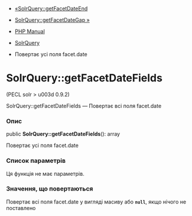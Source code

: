 - [«SolrQuery::getFacetDateEnd](solrquery.getfacetdateend.md)
- [SolrQuery::getFacetDateGap »](solrquery.getfacetdategap.md)

- [PHP Manual](index.md)
- [SolrQuery](class.solrquery.md)
- Повертає усі поля facet.date

# SolrQuery::getFacetDateFields

(PECL solr \> u003d 0.9.2)

SolrQuery::getFacetDateFields — Повертає всі поля facet.date

### Опис

public **SolrQuery::getFacetDateFields**(): array

Повертає усі поля facet.date

### Список параметрів

Ця функція не має параметрів.

### Значення, що повертаються

Повертає всі поля facet.date у вигляді масиву або **`null`**, якщо
нічого не поставлено
